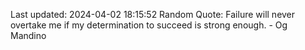 Last updated: 2024-04-02 18:15:52
Random Quote: Failure will never overtake me if my determination to succeed is strong enough. - Og Mandino